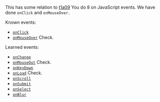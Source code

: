 This has some relation to [t1a09](t1a09-javascript-research.md)
You do 8 on JavaScript events. We have done `onClick` and `onMouseOver.`

Known events:
- [`onClick`](t1a11-JS2-onClick.md)
- [`onMouseOver`](t1a11-JS2-onMouseOver.md) Check.

Learned events:
- [`onChange`](t1a11-JS2-onChange.md)
- [`onMouseOut`](t1a11-JS2-onMouseOut.md) Check.
- [`onKeyDown`](t1a11-JS2-onKeyDown.md)
- [`onLoad`](t1a11-JS2-onLoad.md) Check.
- [`onScroll`](t1a11-JS2-onScroll.md)
- [`onSubmit`](t1a11-JS2-onSubmit.md)
- [`onSelect`](t1a11-JS2-onSelect.md)
- [`onBlur`](t1a11-JS2-onBlur.md)